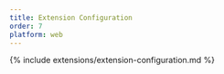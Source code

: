 ```yaml
---
title: Extension Configuration
order: 7
platform: web
---
```


{% include extensions/extension-configuration.md %}
